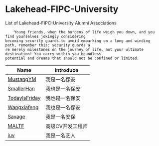 # Lakehead-FIPC-University
List of Lakehead-FIPC-University Alumni Associations
```
    Young friends, when the burdens of life weigh you down, and you find yourselves jokingly considering
becoming security guards to avoid embarking on a long and winding path, remember this: security guards a
re merely milestones on the journey of life, not your ultimate destination! You carry within you boundless 
potential and dreams that should not be confined or limited.
```

| Name                                           | Introduce |
|------------------------------------------------| --- |
| [MustangYM](https://github.com/MustangYM)      | 我是一名保安 |
| [SmallerHan](https://github.com/hanhuafeng)    | 我也是一名保安 |
| [TodayIsFriday](https://github.com/ikeukenhof) | 我也是一名保安 |
| [Wangxiafeng](https://github.com/xiafengWang)  | 我也是一名保安 |
| [Savage](https://github.com/bingo982426) | 我是一名安保 |
| [MALTF](https://github.com/MALTF) | 高级CV开发工程师 |
| [iuv](https://github.com/Jovesong-iuv) | 我是一名艺人 |

